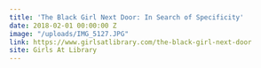 ```yaml
---
title: 'The Black Girl Next Door: In Search of Specificity'
date: 2018-02-01 00:00:00 Z
image: "/uploads/IMG_5127.JPG"
link: https://www.girlsatlibrary.com/the-black-girl-next-door
site: Girls At Library
---
```



